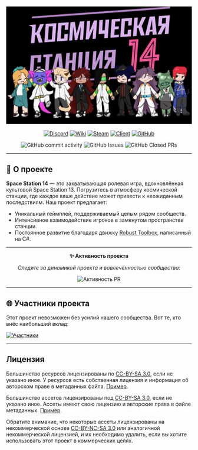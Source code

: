 <p align="center">
  <img alt="Space Station 14" width="650" src="https://github.com/CrimeMoot/Ganimed14/blob/master/Resources/Textures/_Ganimed/Logo/logo-ganimed.png" />
</p>

<div align="center">

  [![Discord](https://img.shields.io/discord/1203769510599856138?label=Join%20our%20Discord&logo=discord&logoColor=white&style=for-the-badge)](https://discord.com/invite/nCn5F3kNyH)
  [![Wiki](https://img.shields.io/badge/Wiki-Explore%20Our%20Wiki-blue?style=for-the-badge)](https://wiki.backmen.ru/)
  [![Steam](https://img.shields.io/badge/Steam-Play%20on%20Steam-blue?style=for-the-badge)](https://store.steampowered.com/app/1255460/Space_Station_14/)
  [![Client](https://img.shields.io/badge/Download-Client-blue?style=for-the-badge)](https://spacestation14.io/about/nightlies/)
  [![GitHub](https://img.shields.io/github/stars/crimemoot/ganimed14?style=for-the-badge&logo=github)](https://github.com/CrimeMoot/Ganimed14)

</div>

<p align="center">
  <img src="https://img.shields.io/github/commit-activity/y/crimemoot/ganimed14?style=flat-square" alt="GitHub commit activity">
  <img src="https://img.shields.io/github/issues/crimemoot/ganimed14?style=flat-square" alt="GitHub Issues">
  <img src="https://img.shields.io/github/issues-pr-closed/crimemoot/ganimed14?style=flat-square" alt="GitHub Closed PRs">
</p>

---

## 🚀 О проекте 

**Space Station 14** — это захватывающая ролевая игра, вдохновлённая культовой Space Station 13. 
Погрузитесь в атмосферу космической станции, где каждое ваше действие может привести к неожиданным последствиям. 
Наш проект предлагает:

- Уникальный геймплей, поддерживаемый целым рядом сообществ.
- Интенсивное взаимодействие игроков в замкнутом пространстве станции.
- Постоянное развитие благодаря движку [Robust Toolbox](https://github.com/space-wizards/RobustToolbox), написанный на C#.

---

<p align="center">
  <b>✨ Активность проекта</b>
</p>
<p align="center">
  <i>Следите за динамикой проекта и вовлечённостью сообщества:</i>
</p>

<div align="center">

![Активность PR](https://repobeats.axiom.co/api/embed/4ebb037939c72b15a842f7e154f3cba94e4bfa1a.svg "Repobeats analytics image")

</div>

---

## 🌐 Участники проекта

Этот проект невозможен без усилий нашего сообщества. Вот те, кто внёс наибольший вклад:

[![Участники](https://contrib.rocks/image?repo=crimemoot/ganimed14)](https://github.com/crimemoot/ganimed14/graphs/contributors)

---

## Лицензия

Большинство ресурсов лицензированы по [CC-BY-SA 3.0](https://creativecommons.org/licenses/by-sa/3.0/), если не указано иное. У ресурсов есть собственная лицензия и информация об авторском праве в метаданных файла. [Пример](https://github.com/AdventureTimeSS14/space_station_ADT/blob/master/Resources/Textures/Objects/Tools/crowbar.rsi/meta.json).

Большинство ассетов лицензированы под [CC-BY-SA 3.0](https://creativecommons.org/licenses/by-sa/3.0/), если не указано иное. Ассеты имеют свою лицензию и авторские права в файле метаданных. [Пример](https://github.com/space-syndicate/space-station-14/blob/master/Resources/Textures/Objects/Tools/crowbar.rsi/meta.json).

Обратите внимание, что некоторые ассеты лицензированы на некоммерческой основе [CC-BY-NC-SA 3.0](https://creativecommons.org/licenses/by-nc-sa/3.0/) или аналогичной некоммерческой лицензией, и их необходимо удалить, если вы хотите использовать этот проект в коммерческих целях.
